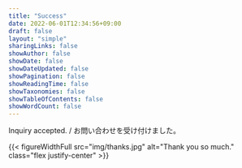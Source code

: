 ```yaml
---
title: "Success"
date: 2022-06-01T12:34:56+09:00
draft: false
layout: "simple"
sharingLinks: false
showAuthor: false
showDate: false
showDateUpdated: false
showPagination: false
showReadingTime: false
showTaxonomies: false
showTableOfContents: false
showWordCount: false
---
```


Inquiry accepted. / お問い合わせを受け付けました。

{{< figureWidthFull src="img/thanks.jpg" alt="Thank you so much." class="flex justify-center" >}}
